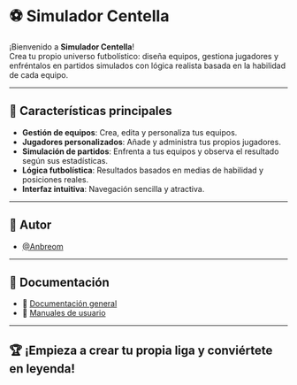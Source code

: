 # ⚽ Simulador Centella

¡Bienvenido a **Simulador Centella**!  
Crea tu propio universo futbolístico: diseña equipos, gestiona jugadores y enfréntalos en partidos simulados con lógica realista basada en la habilidad de cada equipo.

---

## 🚀 Características principales

- **Gestión de equipos**: Crea, edita y personaliza tus equipos.
- **Jugadores personalizados**: Añade y administra tus propios jugadores.
- **Simulación de partidos**: Enfrenta a tus equipos y observa el resultado según sus estadísticas.
- **Lógica futbolística**: Resultados basados en medias de habilidad y posiciones reales.
- **Interfaz intuitiva**: Navegación sencilla y atractiva.

---

## 👤 Autor

- [@Anbreom](https://www.github.com/agommar2912b)

---

## 📄 Documentación

- 📘 [Documentación general](https://docs.google.com/document/d/1nxQXIbFBO9qWmRTcwQZ7yO1Wa7LpD9ajb-_mka-aZkg/edit?usp=sharing)
- 📝 [Manuales de usuario](https://www.canva.com/design/DAGqJCzZH1o/s_xIUFTxYZQXL-DEgYRLXQ/view?utm_content=DAGqJCzZH1o&utm_campaign=designshare&utm_medium=link2&utm_source=uniquelinks&utlId=h2d3a76a49d)

---

## 🏆 ¡Empieza a crear tu propia liga y conviértete en leyenda!



